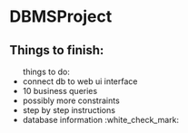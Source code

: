 # DBMSProject

<h2> Things to finish: </h2>
<ul>things to do: 
 <li>connect db to web ui interface</li>
 <li>10 business queries</li>
 <li>possibly more constraints</li>
 <li>step by step instructions</li>
 <li>database information :white_check_mark:</li>
</ul>
